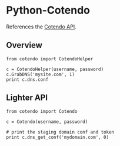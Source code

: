 Python-Cotendo
==============

References the [Cotendo API](http://help.cotendo.net/display/Manual22/APIs?undefined).

## Overview

    from cotendo import CotendoHelper

    c = CotendoHelper(username, password)
    c.GrabDNS('mysite.com', 1)
    print c.dns.conf

## Lighter API

    from cotendo import Cotendo
    
    c = Cotendo(username, password)
    
    # print the staging domain conf and token
    print c.dns_get_conf('mydomain.com', 0)


